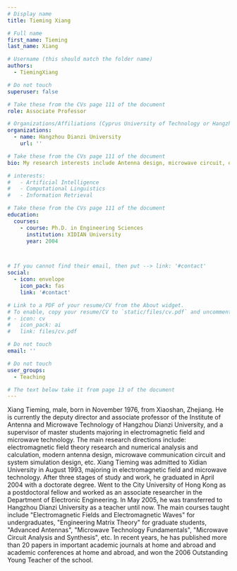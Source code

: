 ```yaml
---
# Display name
title: Tieming Xiang

# Full name
first_name: Tieming
last_name: Xiang

# Username (this should match the folder name)
authors:
  - TiemingXiang

# Do not touch
superuser: false

# Take these from the CVs page 111 of the document
role: Associate Professor

# Organizations/Affiliations (Cyprus University of Technology or Hangzhou Dianzi University )
organizations:
  - name: Hangzhou Dianzi University
    url: ''

# Take these from the CVs page 111 of the document
bio: My research interests include Antenna design, microwave circuit, optimization algorithm

# interests:
#   - Artificial Intelligence
#   - Computational Linguistics
#   - Information Retrieval

# Take these from the CVs page 111 of the document
education:
  courses:
    - course: Ph.D. in Engineering Sciences
      institution: XIDIAN University
      year: 2004



# If you cannot find their email, then put --> link: '#contact'
social:
  - icon: envelope
    icon_pack: fas
    link: '#contact'

# Link to a PDF of your resume/CV from the About widget.
# To enable, copy your resume/CV to `static/files/cv.pdf` and uncomment the lines below.
# - icon: cv
#   icon_pack: ai
#   link: files/cv.pdf

# Do not touch
email: ''

# Do not touch
user_groups:
  - Teaching

# The text below take it from page 13 of the document
---
```


Xiang Tieming, male, born in November 1976, from Xiaoshan, Zhejiang. He is currently the deputy director and associate professor of the Institute of Antenna and Microwave Technology of Hangzhou Dianzi University, and a supervisor of master students majoring in electromagnetic field and microwave technology. The main research directions include: electromagnetic field theory research and numerical analysis and calculation, modern antenna design, microwave communication circuit and system simulation design, etc.
Xiang Tieming was admitted to Xidian University in August 1993, majoring in electromagnetic field and microwave technology. After three stages of study and work, he graduated in April 2004 with a doctorate degree. Went to the City University of Hong Kong as a postdoctoral fellow and worked as an associate researcher in the Department of Electronic Engineering. In May 2005, he was transferred to Hangzhou Dianzi University as a teacher until now. The main courses taught include "Electromagnetic Fields and Electromagnetic Waves" for undergraduates, "Engineering Matrix Theory" for graduate students, "Advanced Antennas", "Microwave Technology Fundamentals", "Microwave Circuit Analysis and Synthesis", etc. In recent years, he has published more than 20 papers in important academic journals at home and abroad and academic conferences at home and abroad, and won the 2006 Outstanding Young Teacher of the school.

